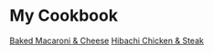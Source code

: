 # My Cookbook

[Baked Macaroni & Cheese](bakedMacAndCheese.md)
[Hibachi Chicken & Steak](hibachiChickenAndSteak.md)
